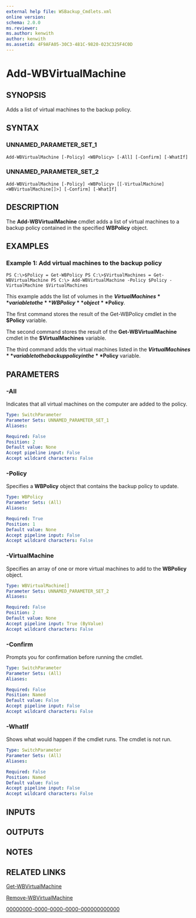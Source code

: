 ```yaml
---
external help file: WSBackup_Cmdlets.xml
online version: 
schema: 2.0.0
ms.reviewer:
ms.author: kenwith
author: kenwith
ms.assetid: 4F9AFA05-30C3-481C-9820-023C325F4C0D
---
```


# Add-WBVirtualMachine

## SYNOPSIS
Adds a list of virtual machines to the backup policy.

## SYNTAX

### UNNAMED_PARAMETER_SET_1
```
Add-WBVirtualMachine [-Policy] <WBPolicy> [-All] [-Confirm] [-WhatIf]
```

### UNNAMED_PARAMETER_SET_2
```
Add-WBVirtualMachine [-Policy] <WBPolicy> [[-VirtualMachine] <WBVirtualMachine[]>] [-Confirm] [-WhatIf]
```

## DESCRIPTION
The **Add-WBVirtualMachine** cmdlet adds a list of virtual machines to a backup policy contained in the specified **WBPolicy** object.

## EXAMPLES

### Example 1: Add virtual machines to the backup policy
```
PS C:\>$Policy = Get-WBPolicy PS C:\>$VirtualMachines = Get-WBVirtualMachine PS C:\> Add-WBVirtualMachine -Policy $Policy -VirtualMachine $VirtualMachines
```

This example adds the list of volumes in the **$VirtualMachines** variable to the **WBPolicy** object **$Policy**.

The first command stores the result of the Get-WBPolicy cmdlet in the **$Policy** variable.

The second command stores the result of the **Get-WBVirtualMachine** cmdlet in the **$VirtualMachines** variable.

The third command adds the virtual machines listed in the **$VirtualMachines** variable to the backup policy in the **$Policy** variable.

## PARAMETERS

### -All
Indicates that all virtual machines on the computer are added to the policy.

```yaml
Type: SwitchParameter
Parameter Sets: UNNAMED_PARAMETER_SET_1
Aliases: 

Required: False
Position: 2
Default value: None
Accept pipeline input: False
Accept wildcard characters: False
```

### -Policy
Specifies a **WBPolicy** object that contains the backup policy to update.

```yaml
Type: WBPolicy
Parameter Sets: (All)
Aliases: 

Required: True
Position: 1
Default value: None
Accept pipeline input: False
Accept wildcard characters: False
```

### -VirtualMachine
Specifies an array of one or more virtual machines to add to the **WBPolicy** object.

```yaml
Type: WBVirtualMachine[]
Parameter Sets: UNNAMED_PARAMETER_SET_2
Aliases: 

Required: False
Position: 2
Default value: None
Accept pipeline input: True (ByValue)
Accept wildcard characters: False
```

### -Confirm
Prompts you for confirmation before running the cmdlet.

```yaml
Type: SwitchParameter
Parameter Sets: (All)
Aliases: 

Required: False
Position: Named
Default value: False
Accept pipeline input: False
Accept wildcard characters: False
```

### -WhatIf
Shows what would happen if the cmdlet runs.
The cmdlet is not run.

```yaml
Type: SwitchParameter
Parameter Sets: (All)
Aliases: 

Required: False
Position: Named
Default value: False
Accept pipeline input: False
Accept wildcard characters: False
```

## INPUTS

## OUTPUTS

## NOTES

## RELATED LINKS

[Get-WBVirtualMachine](./Get-WBVirtualMachine.md)

[Remove-WBVirtualMachine](./Remove-WBVirtualMachine.md)

[00000000-0000-0000-0000-000000000000](00000000-0000-0000-0000-000000000000)

